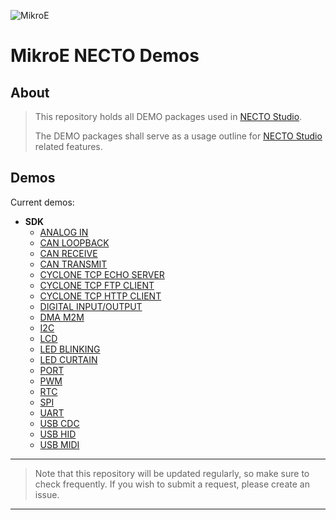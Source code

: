 ![MikroE](http://www.mikroe.com/img/designs/beta/logo_small.png)

# MikroE NECTO Demos

## About

> This repository holds all DEMO packages used in [NECTO Studio](https://www.mikroe.com/necto).
>
> The DEMO packages shall serve as a usage outline for [NECTO Studio](https://www.mikroe.com/necto) related features.

## Demos

Current demos:

+ **SDK**
  + [ANALOG IN](./demos/sdk/demoanalogin/project/resources/details.md)
  + [CAN LOOPBACK](./demos/sdk/democanloopback/project/resources/details.md)
  + [CAN RECEIVE](./demos/sdk/democanreceive/project/resources/details.md)
  + [CAN TRANSMIT](./demos/sdk/democantransmit/project/resources/details.md)
  + [CYCLONE TCP ECHO SERVER](./demos/sdk/democyclonetcpechoserver/project/resources/details.md)
  + [CYCLONE TCP FTP CLIENT](./demos/sdk/democyclonetcpftpclient/project/resources/details.md)
  + [CYCLONE TCP HTTP CLIENT](./demos/sdk/democyclonetcphttpclient/project/resources/details.md)
  + [DIGITAL INPUT/OUTPUT](./demos/sdk/demodigitalinputoutput/project/resources/details.md)
  + [DMA M2M](./demos/sdk/demodmam2m/project/resources/details.md)
  + [I2C](./demos/sdk/demoi2c/project/resources/details.md)
  + [LCD](./demos/sdk/demolcd/project/resources/details.md)
  + [LED BLINKING](./demos/sdk/demoledblinking/project/resources/details.md)
  + [LED CURTAIN](./demos/sdk/demoledcurtain/project/resources/details.md)
  + [PORT](./demos/sdk/demoport/project/resources/details.md)
  + [PWM](./demos/sdk/demopwm/project/resources/details.md)
  + [RTC](./demos/sdk/demortc/project/resources/details.md)
  + [SPI](./demos/sdk/demospi/project/resources/details.md)
  + [UART](./demos/sdk/demouart/project/resources/details.md)
  + [USB CDC](./demos/sdk/demousbcdc/project/resources/details.md)
  + [USB HID](./demos/sdk/demousbhid/project/resources/details.md)
  + [USB MIDI](./demos/sdk/demousbmidi/project/resources/details.md)

---

> Note that this repository will be updated regularly, so make sure to check frequently.
> If you wish to submit a request, please create an issue.

---
